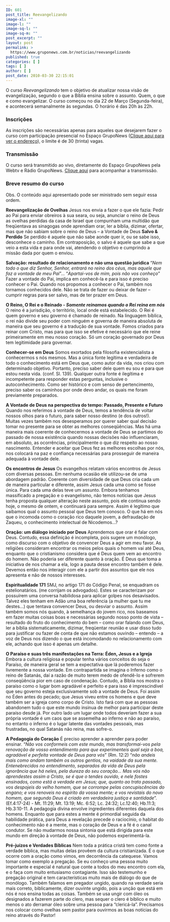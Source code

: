 ```yaml
---
ID: 601
post_title: Reevangelizando
image-xl: ""
image-l: ""
image-sq-l: ""
image-sq-m: ""
post_excerpt: ""
layout: post
permalink: >
  https://www.gruponews.com.br/noticias/reevangelizando
published: true
categories: [ ]
tags: [ ]
author: [ ]
post_date: 2010-03-30 22:15:01
---
```

O curso <em>Reevangelizando</em> tem o objetivo de atualizar nossa visão de evangelização, segundo o que a Bíblia ensina sobre o assunto. Quem, o que e como evangelizar. O curso começou no dia 22 de Março (Segunda-feira),  e acontecerá semanalmente às segundas. O horário é das 20h às 22h.
<h3>Inscrições</h3>
As inscrições são necessárias apenas para aqueles que desejarem fazer o curso com participação presencial no Espaço GrupoNews (<a href="http://www.gruponews.com.br/fale-conosco">Clique aqui para ver o endereço</a>), o limite é de 30 (trinta) vagas.
<h3>Transmissão</h3>
O curso será transmitido ao vivo, diretamente do Espaço GrupoNews pela Webtv e Rádio GrupoNews. <a href="http://www.gruponews.com.br/webtv/ao-vivo">Clique aqui</a> para acompanhar a transmissão.
<h3>Breve resumo do curso</h3>
Obs. O conteúdo aqui apresentado pode ser ministrado sem seguir essa ordem.

<strong>Reevangelização de Ovelhas</strong> Jesus nos envia a fazer o que ele fazia: Pedir ao Pai para enviar obreiros à sua seara, ou seja, anunciar o reino de Deus as ovelhas perdidas da casa de Israel que compunham uma multidão que freqüentava as sinagogas onde aprendiam orar, ler a bíblia, dizimar, ofertar, mas que não sabiam sobre o reino de Deus – a Vontade de Deus <strong>Salvo &amp; Perdido</strong> Se perdido é aquele que não sabe aonde quer ir, ou se sabe isso, desconhece o caminho. Em contraposição, o salvo é aquele que sabe a que veio a esta vida e para onde vai, atendendo o objetivo e cumprindo a missão dada por quem o enviou.

<strong>Salvação: resultado de relacionamento e não uma questão jurídica</strong> “<em>Nem todo o que diz Senhor, Senhor, entrará no reino dos céus, mas aquele que faz a vontade de meu Pai</em>”... “<em>Apartai-vos de mim, pois não vos conheço</em>” Fazer a vontade do Pai, implica em conhecê-la e para isso é preciso conhecer o Pai. Quando nos propomos a conhecer o Pai, também nos tornamos conhecidos dele. Não se trata de fazer ou deixar de fazer – cumprir regras para ser salvo, mas de ter prazer em Deus.

<strong>O Reino, O Rei e o Reinado - <em>Somente reinamos quando o Rei reina em nós</em></strong> O reino é a jurisdição, o território, local onde está estabelecido. O Rei é quem governo e seu governo é chamado de reinado. Na linguagem bíblica, o rei não divide seu poder com ninguém e governa de maneira absoluta de maneira que seu governo é a tradução de sua vontade. Fomos criados para reinar com Cristo, mas para que isso se efetive é necessário que ele reine primeiramente em meu nosso coração. Só um coração governado por Deus tem legitimidade para governar.<strong> </strong>

<strong>Conhecer-se em Deus</strong> Somos exortados pela filosofia existencialista a conhecermos s nós mesmos. Mas a única fonte legítima e verdadeira de todo o conhecimento está em Deus que, como autor da vida, nos criou com determinado objetivo. Portanto, preciso saber dele quem eu sou e para que estou nesta vida. (conf. Sl. 139). Qualquer outra fonte é ilegítima e incompetente para responder estas perguntas, inclusive o autoconhecimento. Como ser histórico e com senso de pertencimento, preciso saber os caminhos por onde devo andar, os quais me foram previamente preparados.<strong></strong>

<strong>A Vontade de Deus na perspectiva do tempo: Passado, Presente e Futuro</strong> Quando nos referimos à vontade de Deus, temos a tendência de voltar nossos olhos para o futuro, para saber nosso destino (e dos outros!). Muitas vezes também nos desesperamos por querer saber qual decisão tomar no presente para se obter as melhores conseqüências. Mas há uma maneira mais coerente de conhecermos a vontade de Deus se partimos do passado de nossa existência quando nossas decisões não influenciaram, em absoluto, as ocorrências, principalmente o que diz respeito ao nosso nascimento. Entender e aceitar que Deus fez as melhores escolhas por nós, nos colocará na paz e confiança necessárias para prosseguir de maneira adequada à vontade dele.<strong></strong>

<strong>Os encontros de Jesus</strong> Os evangelhos relatam vários encontros de Jesus com diversas pessoas. Em nenhuma ocasião ele utilizou-se de uma abordagem padrão. Coerente com diversidade de que Deus cria cada um de maneira particular e diferente, assim Jesus cada uma como se fosse única. Para cada uma delas teve um assunto. Embora tenhamos massificado a pregação e o evangelismo, não temos notícias que Jesus tenha proposta qualquer alteração neste assunto, pois ele continua sendo hoje, o mesmo de ontem, e continuará para sempre. Assim é legítimo que saibamos qual o assunto pessoal que Deus tem conosco. O que há em nós que o incomoda como o coração rico daquele jovem, a defraudação de Zaqueu, o conhecimento intelectual de Nicodemos...?<strong></strong>

<strong>Oração: um diálogo iniciado por Deus</strong> Aprendemos que orar é falar com Deus. Contudo, essa definição é incompleta, pois sugere um monólogo, como discurso com o objetivo de convencer Deus a agir em meu favor. As religiões consideram encontrar os meios pelos quais o homem vai até Deus, enquanto que o cristianismo considera que é Deus quem vem ao encontro do homem. Não poderia ser diferente quanto à oração. É Deus que toma a iniciativa de nos chamar a ela, logo a pauta desse encontro também é dele. Devemos então nos interagir com ele a partir dos assuntos que ele nos apresenta e não de nossos interesses.<strong></strong>

<strong>Espiritualidade 171</strong> SMJ, no artigo 171 do Código Penal, se enquadram os estelionatários. (me corrijam os advogados). Estes se caracterizam por possuírem uma conversa habilidosa para aplicar golpes nos desavisados. Talvez eles tenham em Adão uma boa referência (a mulher que tu me destes...) que tentava convencer Deus, ou desviar o assunto. Assim também somos nós quando, à semelhança do jovem rico, nos baseamos em fazer muitas coisas boas e necessárias segundo nosso ponto de vista – resultado do fruto do conhecimento do bem – como orar falando com Deus, ler a bíblia sistematicamente, dizimar, freqüentar reunião e usar disso tudo para justificar ou fazer de conta de que não estamos ouvindo – entendo – a voz de Deus nos dizendo o que está incomodando no relacionamento com ele, achando que isso é apenas um detalhe.

<strong>O Paraíso e suas três manifestações na Terra: Éden, Jesus e a Igreja</strong> Embora a cultura religiosa e popular tenha vários conceitos do seja o Paraíso, de maneira geral se tem a expectativa que lá poderemos fazer livremente a nossa vontade. Em contrapartida se imagina o Inferno como o reino de Satanás, daí a razão de muito terem medo de ofendê-lo e sofrerem conseqüência pior em caso de condenação. Contudo, a Bíblia nos mostra o paraíso como o lugar bom agradável e perfeito e para isso é imprescindível que seu governo esteja exclusivamente sob a vontade de Deus. Foi assim no Éden antes do pecado; que Jesus viveu entre os homens e que deve também ser a igreja como corpo de Cristo. Isto fará com que as pessoas abandonem tudo o que este mundo insinua de melhor para participar deste paraíso desde já. Por outro lado um lugar onde todos deveriam fazer a sua própria vontade é um caos que se assemelha ao inferno e não ao paraíso, no entanto o inferno é o lugar latente das vontades pessoais, mas frustradas, no qual Satanás não reina, mas sofre-o.<strong></strong>

<strong>A Pedagogia do Coração</strong> É preciso aprender a aprender para poder ensinar. “<em>Não vos conformeis com este mundo, mas transformai-vos pela renovação de vosso entendimento para que experimenteis qual seja a boa, agradável e perfeita vontade de Deus para vós</em>” (Rm. 12:2) “<em>não andeis mais como andam também os outros gentios, na vaidade da sua mente. Entenebrecidos no entendimento, separados da vida de Deus pela ignorância que há neles, pela dureza do seu coração... Mas vós não aprendestes assim a Cristo, se é que o tendes ouvido, e nele fostes ensinados, como está a verdade em Jesus; que, quanto ao trato passado, vos despojeis do velho homem, que se corrompe pelas concupiscências do engano; e vos renoveis no espírito da vossa mente; e vos revistais do novo homem, que segundo Deus é criado em verdadeira justiça e santidade</em>”. (Ef.4:17-24) - Mt. 11:29; Mt. 13:19; Mc. 6:52; Lc. 24:32; Lc.12:40; Hb.11:3; Hb.3:10-11. A pedagogia divina envolve ingredientes diferentes daquela dos homens. Enquanto que para estes a mente é primordial seguida da habilidade prática, para Deus a revelação precede o raciocínio, o habitat do conhecimento não é a mente, mas o coração de Deus e a fé é o canal condutor. Se não mudarmos nossa sintonia que está dirigida para este mundo em direção à vontade de Deus, não podemos experimentá-la.<strong></strong>

<strong>Pré-juízos e Verdades Bíblicas</strong> Nem toda a prática cristã tem como fonte a verdade bíblica, mas muitas delas provêem da cultura cristianizada. É o que ocorre com a oração como vimos, em decorrência da catequese. Vamos tomar como exemplo a pregação. Se eu conheço uma pessoa muito importante e especial é natural que conte a todos do meu encontro com ela, e o faça com muito entusiasmo contagiante. Isso são testemunho e pregação original e tem características muito mais de diálogo do que de monólogo. Também falamos em pregador ungido, quando na verdade seria mais correto, biblicamente, dizer ouvinte ungido, pois a unção que está em nós é nos ensina todas as coisas. Também se usa ungir com óleo os designados a fazerem parte do clero, mas sequer o clero é bíblico e muito menos o ato derramar óleo sobre uma pessoa para “clericá-la”. Precisamos nos colocar como ovelhas sem pastor para ouvirmos as boas notícias do reino através do Pastor!